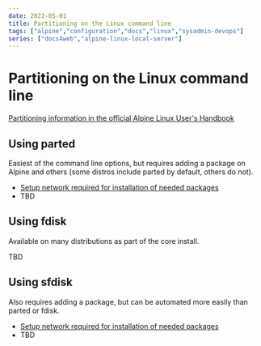```yaml
---
date: 2022-05-01
title: Partitioning on the Linux command line
tags: ["alpine","configuration","docs","linux","sysadmin-devops"]
series: ["docs4web","alpine-linux-local-server"]
---
```


# Partitioning on the Linux command line

[Partitioning information in the official Alpine Linux User's Handbook](https://docs.alpinelinux.org/user-handbook/0.1a/Installing/manual.html#_partitioning_your_disk)

## Using parted

Easiest of the command line options, but requires adding a package on Alpine and others (some distros include parted by default, others do not).

* [Setup network required for installation of needed packages](setup-network-for-package-install.md)
* TBD

## Using fdisk

Available on many distributions as part of the core install.

TBD

## Using sfdisk

Also requires adding a package, but can be automated more easily than parted or fdisk.

* [Setup network required for installation of needed packages](setup-network-for-package-install.md)
* TBD
